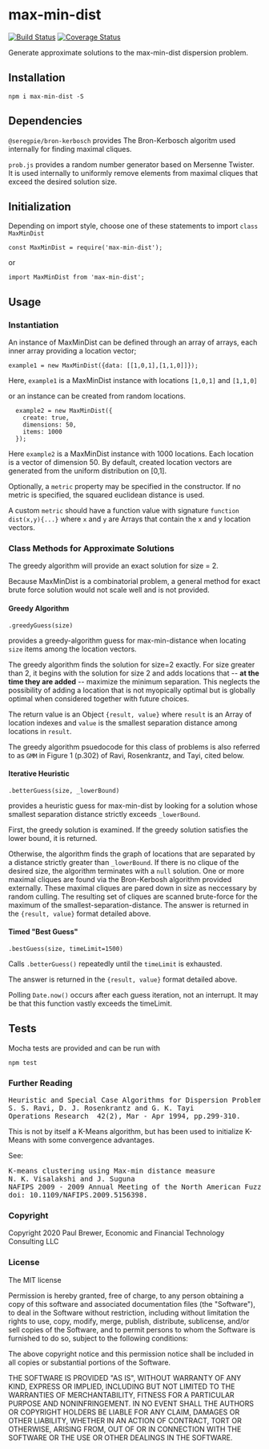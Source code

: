 # max-min-dist

[![Build Status](https://travis-ci.org/DrPaulBrewer/max-min-dist.svg?branch=master)](https://travis-ci.org/DrPaulBrewer/max-min-dist)
[![Coverage Status](https://coveralls.io/repos/github/DrPaulBrewer/max-min-dist/badge.svg?branch=master)](https://coveralls.io/github/DrPaulBrewer/max-min-dist?branch=master) 

Generate approximate solutions to the max-min-dist dispersion problem. 

## Installation

```
npm i max-min-dist -S
```

## Dependencies

`@seregpie/bron-kerbosch` provides The Bron-Kerbosch algoritm used internally for finding maximal cliques.  

`prob.js` provides a random number generator based on Mersenne Twister.  It is used internally to uniformly remove
elements from maximal cliques that exceed the desired solution size.  

## Initialization

Depending on import style, choose one of these statements to import `class MaxMinDist`

`const MaxMinDist = require('max-min-dist');`

or

`import MaxMinDist from 'max-min-dist';`

## Usage


### Instantiation

An instance of MaxMinDist can be defined through an array of arrays, each inner array providing a location vector; 

```
example1 = new MaxMinDist({data: [[1,0,1],[1,1,0]]});
```

Here, `example1` is a MaxMinDist instance with locations `[1,0,1]` and `[1,1,0]`


or an instance can be created from random locations.

```
  example2 = new MaxMinDist({
    create: true,
    dimensions: 50,
    items: 1000
  });
```

Here `example2` is a MaxMinDist instance with 1000 locations.  Each location is a vector of dimension 50.
By default, created location vectors are generated from the uniform distribution on [0,1].

Optionally, a `metric` property may be specified in the constructor.  If no metric is specified, the squared euclidean distance is used.

A custom `metric` should have a function value with signature `function dist(x,y){...}` where `x` and `y` are Arrays that contain the x and y location vectors.

### Class Methods for Approximate Solutions

The greedy algorithm will provide an exact solution for size = 2. 

Because MaxMinDist is a combinatorial problem, a general method for exact brute force solution would not scale well and is not provided.

#### Greedy Algorithm

`.greedyGuess(size)` 

provides a greedy-algorithm guess for max-min-distance when locating `size` items among the location vectors.

The greedy algorithm finds the solution for size=2 exactly.  For size greater than 2, it begins with the solution for size 2 and adds 
locations that -- **at the time they are added** -- maximize the minimum separation.  This neglects the possibility of adding a location
that is not myopically optimal but is globally optimal when considered together with future choices. 

The return value is an Object `{result, value}` where `result` is an Array of location indexes and `value` is the smallest separation distance among locations in `result`. 

The greedy algorithm psuedocode for this class of problems is also referred to as `GMM` in Figure 1 (p.302) of Ravi, Rosenkrantz, and Tayi, cited below.


#### Iterative Heuristic 

`.betterGuess(size, _lowerBound)` 

provides a heuristic guess for max-min-dist by looking for a solution whose smallest separation distance strictly exceeds `_lowerBound`.

First, the greedy solution is examined.  If the greedy solution satisfies the lower bound, it is returned.  

Otherwise, the algorithm finds the graph of locations that are separated by a distance strictly greater than `_lowerBound`.  If there is no clique of the 
desired size, the algorithm terminates with a `null` solution.  One or more maximal cliques are found via the Bron-Kerbosh algorithm provided 
externally. These maximal cliques are pared down in size as neccessary by random culling.  The resulting set of cliques are scanned brute-force
for the maximum of the smallest-separation-distance.  The answer is returned in the `{result, value}` format detailed above.

#### Timed "Best Guess"

`.bestGuess(size, timeLimit=1500)`

Calls `.betterGuess()` repeatedly until the `timeLimit` is exhausted.  

The answer is returned in the `{result, value}` format detailed above.

Polling `Date.now()` occurs after each guess iteration, not an interrupt.  It may be that this function vastly exceeds the timeLimit.

## Tests

Mocha tests are provided and can be run with

```
npm test
```

### Further Reading

<pre>
Heuristic and Special Case Algorithms for Dispersion Problems
S. S. Ravi, D. J. Rosenkrantz and G. K. Tayi
Operations Research  42(2), Mar - Apr 1994, pp.299-310.
</pre>

This is not by itself a K-Means algorithm, but has been used to initialize K-Means with some convergence advantages.

See:
<pre>
K-means clustering using Max-min distance measure
N. K. Visalakshi and J. Suguna
NAFIPS 2009 - 2009 Annual Meeting of the North American Fuzzy Information Processing Society, Cincinnati, OH, 2009, pp. 1-6 
doi: 10.1109/NAFIPS.2009.5156398.
</pre>


### Copyright

Copyright 2020 Paul Brewer, Economic and Financial Technology Consulting LLC

### License

The MIT license

Permission is hereby granted, free of charge, to any person obtaining a copy of this software and associated documentation files (the "Software"), to deal in the Software without restriction, including without limitation the rights to use, copy, modify, merge, publish, distribute, sublicense, and/or sell copies of the Software, and to permit persons to whom the Software is furnished to do so, subject to the following conditions:

The above copyright notice and this permission notice shall be included in all copies or substantial portions of the Software.

THE SOFTWARE IS PROVIDED "AS IS", WITHOUT WARRANTY OF ANY KIND, EXPRESS OR IMPLIED, INCLUDING BUT NOT LIMITED TO THE WARRANTIES OF MERCHANTABILITY, FITNESS FOR A PARTICULAR PURPOSE AND NONINFRINGEMENT. IN NO EVENT SHALL THE AUTHORS OR COPYRIGHT HOLDERS BE LIABLE FOR ANY CLAIM, DAMAGES OR OTHER LIABILITY, WHETHER IN AN ACTION OF CONTRACT, TORT OR OTHERWISE, ARISING FROM, OUT OF OR IN CONNECTION WITH THE SOFTWARE OR THE USE OR OTHER DEALINGS IN THE SOFTWARE.
